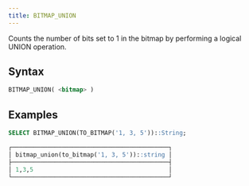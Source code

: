 ```yaml
---
title: BITMAP_UNION
---
```


Counts the number of bits set to 1 in the bitmap by performing a logical UNION operation.

## Syntax

```sql
BITMAP_UNION( <bitmap> )
```

## Examples

```sql
SELECT BITMAP_UNION(TO_BITMAP('1, 3, 5'))::String;

┌────────────────────────────────────────────┐
│ bitmap_union(to_bitmap('1, 3, 5'))::string │
├────────────────────────────────────────────┤
│ 1,3,5                                      │
└────────────────────────────────────────────┘
```